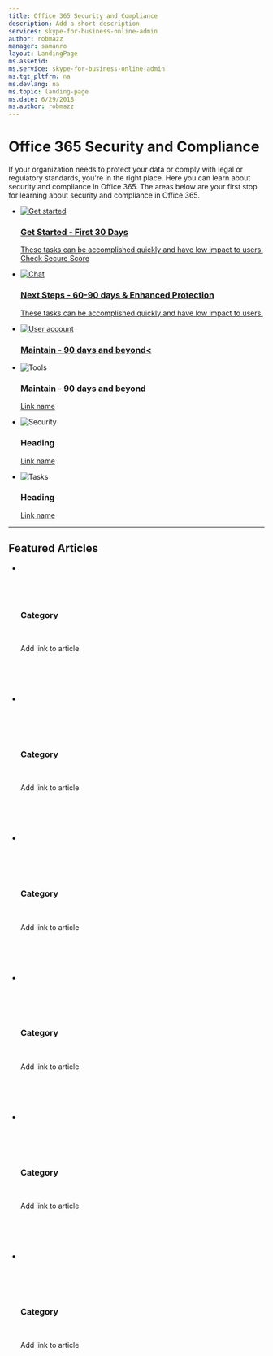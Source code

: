 ```yaml
---
title: Office 365 Security and Compliance
description: Add a short description
services: skype-for-business-online-admin
author: robmazz
manager: samanro
layout: LandingPage
ms.assetid: 
ms.service: skype-for-business-online-admin
ms.tgt_pltfrm: na
ms.devlang: na
ms.topic: landing-page
ms.date: 6/29/2018
ms.author: robmazz
---
```

# Office 365 Security and Compliance

If your organization needs to protect your data or comply with legal or regulatory standards, you're in the right place. Here you can learn about security and compliance in Office 365. The areas below are your first stop for learning about security and compliance in Office 365.

<ul class="panelContent cardsFTitle">
    <li>
        <a href="  ">
        <div class="cardSize">
            <div class="cardPadding">
                <div class="card">
                    <div class="cardImageOuter">
                        <div class="cardImage">
                            <img src="https://docs.microsoft.com/en-us/office/media/icons/get-started.svg" alt="Get started" />
                        </div>
                    </div>
                    <div class="cardText">
                        <h3>Get Started - First 30 Days</h3>
                        <p>These tasks can be accomplished quickly and have low impact to users. <br> <a href="https://securescore.office.com">Check Secure Score</a><br></p>
                    </div>
                </div>
            </div>
        </div>
        </a>
    </li>
    <li>
        <a href="  ">
        <div class="cardSize">
            <div class="cardPadding">
                <div class="card">
                    <div class="cardImageOuter">
                        <div class="cardImage">
                            <img src="https://docs.microsoft.com/en-us/office/media/icons/chat.svg" alt="Chat" />
                        </div>
                    </div>
                    <div class="cardText">
                        <h3>Next Steps - 60-90 days & Enhanced Protection</h3>
                        <p>These tasks can be accomplished quickly and have low impact to users.</p>
                    </div>
                </div>
            </div>
        </div>
        </a>
    </li>
    <li>
        <a href="  ">
        <div class="cardSize">
            <div class="cardPadding">
                <div class="card">
                    <div class="cardImageOuter">
                        <div class="cardImage">
                            <img src="https://docs.microsoft.com/en-us/office/media/icons/user-accounts.svg" alt="User account" />
                        </div>
                    </div>
                    <div class="cardText">
                        <h3>Maintain - 90 days and beyond<</h3>
                    </div>
                </div>
            </div>
        </div>
        </a>
    </li>
</ul>

<ul class="panelContent cardsF">
    <li>
        <div class="cardSize">
            <div class="cardPadding">
                <div class="card">
                    <div class="cardImageOuter">
                        <div class="cardImage">
                            <img src="https://docs.microsoft.com/en-us/office/media/icons/tools-maintenance.svg" alt="Tools" />
                        </div>
                    </div>
                    <div class="cardText">
                        <h3>Maintain - 90 days and beyond</h3>
                        <p><a href=" ">Link name</a></p>
                    </div>
                </div>
            </div>
        </div>
    </li>
    <li>
        <div class="cardSize">
            <div class="cardPadding">
                <div class="card">
                    <div class="cardImageOuter">
                        <div class="cardImage">
                            <img src="https://docs.microsoft.com/en-us/office/media/icons/security.svg" alt="Security" />
                        </div>
                    </div>
                    <div class="cardText">
                        <h3>Heading</h3>
                        <p><a href=" ">Link name</a></p>
                    </div>
                </div>
            </div>
        </div>
    </li>
    <li>
        <div class="cardSize">
            <div class="cardPadding">
                <div class="card">
                    <div class="cardImageOuter">
                        <div class="cardImage">
                            <img src="https://docs.microsoft.com/en-us/office/media/icons/tasks.svg" alt="Tasks" />
                        </div>
                    </div>
                    <div class="cardText">
                        <h3>Heading</h3>
                        <p><a href=" ">Link name</a></p>
                    </div>
                </div>
            </div>
        </div>
    </li>
</ul>

---

<h2>Featured Articles</h2>
<ul class="panelContent cardsW">
    <li>
        <div class="cardSize">
            <div class="cardPadding">
                <div class="card">
                    <div class="cardText">
                        <h3>Category</h3>
                        <p>Add link to article</p>
                    </div>
                </div>
            </div>
        </div>
    </li>
    <li>
        <div class="cardSize">
            <div class="cardPadding">
                <div class="card">
                    <div class="cardText">
                        <h3>Category</h3>
                        <p>Add link to article</p>
                     </div>
                </div>
            </div>
        </div>
    </li>
    <li>
        <div class="cardSize">
            <div class="cardPadding">
                <div class="card">
                    <div class="cardText">
                        <h3>Category</h3>
                        <p>Add link to article</p>
                    </div>
                </div>
            </div>
        </div>
    </li>
    <li>
        <div class="cardSize">
            <div class="cardPadding">
                <div class="card">
                    <div class="cardText">
                        <h3>Category</h3>
                        <p>Add link to article</p>
                    </div>
                </div>
            </div>
        </div>
    </li>
    <li>
        <div class="cardSize">
            <div class="cardPadding">
                <div class="card">
                    <div class="cardText">
                        <h3>Category</h3>
                        <p>Add link to article</p>
               </div>
                </div>
            </div>
        </div> 
    </li>
    <li>
        <div class="cardSize">
            <div class="cardPadding">
                <div class="card">
                    <div class="cardText">
                        <h3>Category</h3>
                        <p>Add link to article</p>
                    </div>
                </div>
            </div>
        </div>
    </li>
</ul>